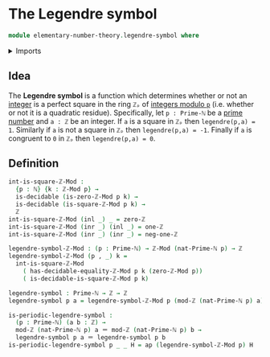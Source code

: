 # The Legendre symbol

```agda
module elementary-number-theory.legendre-symbol where
```

<details><summary>Imports</summary>

```agda
open import elementary-number-theory.integers
open import elementary-number-theory.modular-arithmetic
open import elementary-number-theory.natural-numbers
open import elementary-number-theory.prime-numbers
open import elementary-number-theory.squares-modular-arithmetic

open import foundation.action-on-identifications-functions
open import foundation.coproduct-types
open import foundation.decidable-types
open import foundation.dependent-pair-types
open import foundation.identity-types
```

</details>

## Idea

The **Legendre symbol** is a function which determines whether or not an
[integer](elementary-number-theory.integers.md) is a perfect square in the ring
`ℤₚ` of [integers modulo `p`](elementary-number-theory.modular-arithmetic.md)
(i.e. whether or not it is a quadratic residue). Specifically, let `p : Prime-ℕ`
be a [prime number](elementary-number-theory.prime-numbers.md) and `a : ℤ` be an
integer. If `a` is a square in `ℤₚ` then `legendre(p,a) = 1`. Similarly if `a`
is not a square in `ℤₚ` then `legendre(p,a) = -1`. Finally if `a` is congruent
to `0` in `ℤₚ` then `legendre(p,a) = 0`.

## Definition

```agda
int-is-square-ℤ-Mod :
  {p : ℕ} {k : ℤ-Mod p} →
  is-decidable (is-zero-ℤ-Mod p k) →
  is-decidable (is-square-ℤ-Mod p k) →
  ℤ
int-is-square-ℤ-Mod (inl _) _ = zero-ℤ
int-is-square-ℤ-Mod (inr _) (inl _) = one-ℤ
int-is-square-ℤ-Mod (inr _) (inr _) = neg-one-ℤ

legendre-symbol-ℤ-Mod : (p : Prime-ℕ) → ℤ-Mod (nat-Prime-ℕ p) → ℤ
legendre-symbol-ℤ-Mod (p , _) k =
  int-is-square-ℤ-Mod
    ( has-decidable-equality-ℤ-Mod p k (zero-ℤ-Mod p))
    ( is-decidable-is-square-ℤ-Mod p k)

legendre-symbol : Prime-ℕ → ℤ → ℤ
legendre-symbol p a = legendre-symbol-ℤ-Mod p (mod-ℤ (nat-Prime-ℕ p) a)

is-periodic-legendre-symbol :
  (p : Prime-ℕ) (a b : ℤ) →
  mod-ℤ (nat-Prime-ℕ p) a ＝ mod-ℤ (nat-Prime-ℕ p) b →
  legendre-symbol p a ＝ legendre-symbol p b
is-periodic-legendre-symbol p _ _ H = ap (legendre-symbol-ℤ-Mod p) H
```
